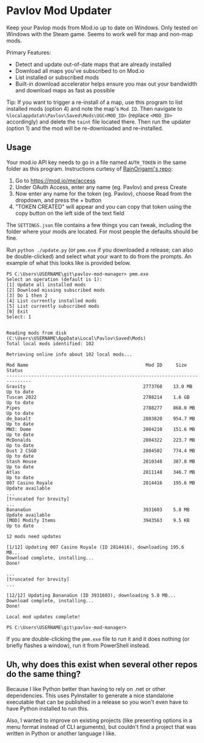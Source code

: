 # Pavlov Mod Updater
Keep your Pavlop mods from Mod.io up to date on Windows. Only tested on Windows with the Steam game. Seems to work well for map and non-map mods.

Primary Features:
- Detect and update out-of-date maps that are already installed
- Download all maps you've subscribed to on Mod.io
- List installed or subscribed mods
- Built-in download accelerator helps ensure you max out your bandwidth and download maps as fast as possible

Tip: If you want to trigger a re-install of a map, use this program to list installed mods (option 4) and note the map's `Mod ID`. Then navigate to `%localappdata%\Pavlov\Saved\Mods\UGC<MOD_ID>` (replace `<MOD_ID>` accordingly) and delete the `taint` file located there. Then run the updater (option 1) and the mod will be re-downloaded and re-installed.  

## Usage
Your mod.io API key needs to go in a file named `AUTH_TOKEN` in the same folder as this program. Instructions curtesy of [RainOrigami's repo](https://github.com/RainOrigami/DownloadPavlovMapsFromModIo):

1. Go to https://mod.io/me/access
2. Under OAuth Access, enter any name (eg. Pavlov) and press Create
3. Now enter any name for the token (eg. Pavlov), choose Read from the dropdown, and press the + button
4. "TOKEN CREATED" will appear and you can copy that token using the copy button on the left side of the text field

The `SETTINGS.json` file contains a few things you can tweak, including the folder where your mods are located. For most people the defaults should be fine.

Run `python ./update.py` (or `pmm.exe` if you downloaded a release; can also be double-clicked) and select what your want to do from the prompts. An example of what this looks like is provided below.
```
PS C:\Users\USERNAME\git\pavlov-mod-manager> pmm.exe
Select an operation (default is 1):
[1] Update all installed mods
[2] Download missing subscribed mods
[3] Do 1 then 2
[4] List currently installed mods
[5] List currently subscribed mods
[0] Exit
Select: 1


Reading mods from disk (C:\Users\USERNAME\AppData\Local\Pavlov\Saved\Mods)
Total local mods identified: 102

Retrieving online info about 102 local mods...

Mod Name                                           Mod ID     Size       Status
-------------------------------------------------------------------------------
Gravity                                           2773760    13.0 MB    Up to date
Tuscan 2022                                       2788214    1.6 GB     Up to date
Pipes                                             2788277    868.0 MB   Up to date
de_basalt                                         2803820    954.7 MB   Up to date
MW3: Dome                                         2804210    151.6 MB   Up to date
McDonalds                                         2804322    223.7 MB   Up to date
Dust 2 CSGO                                       2804502    774.4 MB   Up to date
Stash House                                       2810348    387.8 MB   Up to date
Atlas                                             2811148    346.7 MB   Up to date
007 Casino Royale                                 2814416    195.6 MB   Update available
...
[truncated for brevity]
...
BananaGun                                         3931603    5.8 MB     Update available
[MOD] Modify Items                                3943563    9.5 KB     Up to date

12 mods need updates

[1/12] Updating 007 Casino Royale (ID 2814416), downloading 195.6 MB...
Download complete, installing...
Done!

...
[truncated for brevity]
...

[12/12] Updating BananaGun (ID 3931603), downloading 5.8 MB...
Download complete, installing...
Done!

Local mod updates complete!

PS C:\Users\USERNAME\git\pavlov-mod-manager>
```

If you are double-clicking the `pmm.exe` file to run it and it does nothing (or briefly flashes a window), run it from PowerShell instead.

## Uh, why does this exist when several other repos do the same thing?
Because I like Python better than having to rely on .net or other dependencies. This uses PyInstaller to generate a nice standalone executable that can be published in a release so you won't even have to have Python installed to run this.

Also, I wanted to improve on existing projects (like presenting options in a menu format instead of CLI arguments), but couldn't find a project that was written in Python or another language I like.
